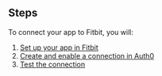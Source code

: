 ## Steps
To connect your app to Fitbit, you will:
1. [Set up your app in Fitbit](#set-up-your-app-in-fitbit)
2. [Create and enable a connection in Auth0](#create-and-enable-a-connection-in-auth0)
3. [Test the connection](#test-the-connection)
